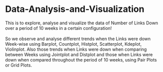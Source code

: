 # Data-Analysis-and-Visualization

This is to explore, analyse and visualize the data of Number of Links Down over a period of 10 weeks in a certain configuration!<br><br>
So we observe and analyse different trends when the  Links were down Week-wise using Barplot, Countplot, Histplot, Scatterplot, Kdeplot, Violinplot.
Also those trends when Links were down when comparing between Weeks using Jointplot and Distplot and those when Links were down when compared throughout 
the period of 10 weeks, using Pair Plots or Grid Plots.
